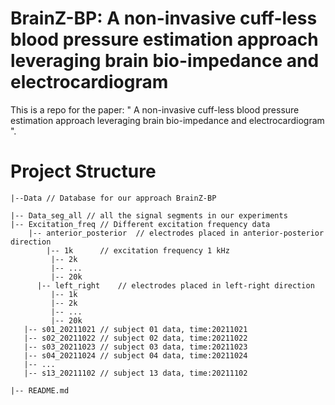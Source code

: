 # BrainZ-BP: A non-invasive cuff-less blood pressure estimation approach leveraging brain bio-impedance and electrocardiogram
This is a repo for the paper: " A non-invasive cuff-less blood pressure estimation approach leveraging brain bio-impedance and electrocardiogram ".


# Project Structure
```
|--Data // Database for our approach BrainZ-BP  
  
|-- Data_seg_all // all the signal segments in our experiments  
|-- Excitation_freq // Different excitation frequency data  
    |-- anterior_posterior	// electrodes placed in anterior-posterior direction  
        |-- 1k      // excitation frequency 1 kHz  
         |-- 2k  
         |-- ...  
         |-- 20k  
      |-- left_right	// electrodes placed in left-right direction  
         |-- 1k  
         |-- 2k  
         |-- ...  
         |-- 20k  
   |-- s01_20211021 // subject 01 data, time:20211021  
   |-- s02_20211022 // subject 02 data, time:20211022   
   |-- s03_20211023 // subject 03 data, time:20211023  
   |-- s04_20211024 // subject 04 data, time:20211024   
   |-- ...  
   |-- s13_20211102 // subject 13 data, time:20211102   
  
|-- README.md  

